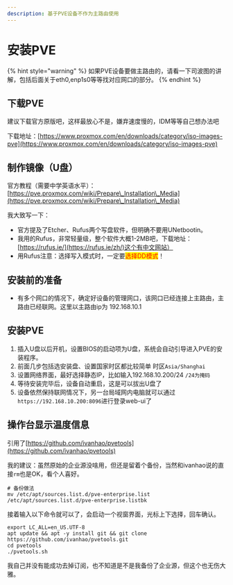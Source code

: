```yaml
---
description: 基于PVE设备不作为主路由使用
---
```


# 安装PVE

{% hint style="warning" %}
如果PVE设备要做主路由的，请看一下司波图的讲解，包括后面关于eth0,enp1s0等等找对应网口的部分。
{% endhint %}

## 下载PVE

建议下载官方原版吧，这样最放心不是，嫌弃速度慢的，IDM等等自己想办法吧

下载地址：[https://www.proxmox.com/en/downloads/category/iso-images-pve](https://www.proxmox.com/en/downloads/category/iso-images-pve)

## 制作镜像（U盘）

官方教程（需要中学英语水平）：[https://pve.proxmox.com/wiki/Prepare\_Installation\_Media](https://pve.proxmox.com/wiki/Prepare\_Installation\_Media)

我大致写一下：

* 官方提及了Etcher、Rufus两个写盘软件，但明确不要用UNetbootin。
* 我用的Rufus，非常轻量级，整个软件大概1-2MB吧，下载地址：[https://rufus.ie/](https://rufus.ie/zh/)这个有中文网站）
* 用Rufus注意：选择写入模式时，一定要<mark style="color:red;">选择DD模式</mark>！

## 安装前的准备

* 有多个网口的情况下，确定好设备的管理网口，该网口已经连接上主路由，主路由已经联网。这里以主路由ip为 192.168.10.1

## 安装PVE

1. 插入U盘以后开机，设置BIOS的启动项为U盘，系统会自动引导进入PVE的安装程序。
2. 前面几步包括选安装盘、设置国家时区都比较简单  时区`Asia/Shanghai`
3. 设置网络界面，最好选择静态IP，比如输入192.168.10.200/24  `/24为掩码`&#x20;
4. 等待安装完毕后，设备自动重启，这是可以拔出U盘了
5. 设备依然保持联网情况下，另一台局域网内电脑就可以通过`https://192.168.10.200:8096`进行登录web-ui了

## 操作台显示温度信息

引用了[https://github.com/ivanhao/pvetools](https://github.com/ivanhao/pvetools)

我的建议：虽然原始的企业源没啥用，但还是留着个备份，当然和ivanhao说的直接`rm`也是OK，看个人喜好。

```
# 备份做法
mv /etc/apt/sources.list.d/pve-enterprise.list /etc/apt/sources.list.d/pve-enterprise.listbk
```

接着输入以下命令就可以了，会启动一个视窗界面，光标上下选择，回车确认。

```
export LC_ALL=en_US.UTF-8
apt update && apt -y install git && git clone https://github.com/ivanhao/pvetools.git
cd pvetools
./pvetools.sh
```

我自己并没有能成功去掉订阅，也不知道是不是我备份了企业源，但这个也无伤大雅。
